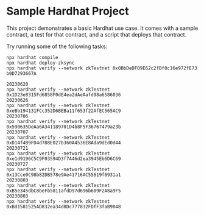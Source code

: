 # Sample Hardhat Project

This project demonstrates a basic Hardhat use case. It comes with a sample contract, a test for that contract, and a script that deploys that contract.

Try running some of the following tasks:

```shell
npx hardhat compile
npx hardhat deploy-zksync
npx hardhat verify --network zkTestnet 0x0BbDeDF09E62c2fBf8c16e972fE73
b0D7293667A

20230620
npx hardhat verify --network zkTestnet 0x1D23e8315Fd6858F0dE4ea2dAeAafd98a6586036
20230626
npx hardhat verify --network zkTestnet 0xeBb194131FCc352D6BEBa11f653f22AfEC565AC9
20230706
npx hardhat verify --network zkTestnet 0x590635DeAa6A341189701D4b8F5F36767479a23b
20230707
npx hardhat verify --network zkTestnet 0xD14f4B9FD4d788E027b360A4536E8Ada9dEd0d44
20230721
npx hardhat verify --network zkTestnet 0xe1d9196C5C9F03594D3f7A46d2ea3945Eb6D6C69
20230727
npx hardhat verify --network zkTestnet 0x13Cce0C98b82DB578e9Ae41716AC55619f6931a1
20230803
npx hardhat verify --network zkTestnet 0xB5e345dbC8beFb5811afdD97d696b609F2A8a9F5
20230803
npx hardhat verify --network zkTestnet 0xBd1581525AD832ea34d8Dc777832FDfF3faB9048
```
